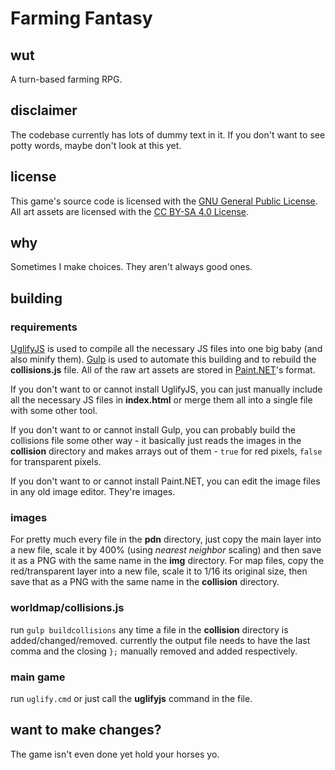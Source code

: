 # Farming Fantasy
## wut
A turn-based farming RPG.
## disclaimer
The codebase currently has lots of dummy text in it. If you don't want to see potty words, maybe don't look at this yet.
## license
This game's source code is licensed with the [GNU General Public License](https://www.gnu.org/licenses/gpl-3.0.en.html). All art assets are licensed with the [CC BY-SA 4.0 License](https://creativecommons.org/licenses/by-sa/4.0/legalcode).
## why
Sometimes I make choices. They aren't always good ones.
## building
### requirements
[UglifyJS](https://www.npmjs.com/package/uglify-js) is used to compile all the necessary JS files into one big baby (and also minify them). [Gulp](https://www.npmjs.com/package/gulp) is used to automate this building and to rebuild the **collisions.js** file. All of the raw art assets are stored in [Paint.NET](https://www.getpaint.net/)'s format.

If you don't want to or cannot install UglifyJS, you can just manually include all the necessary JS files in **index.html** or merge them all into a single file with some other tool.

If you don't want to or cannot install Gulp, you can probably build the collisions file some other way - it basically just reads the images in the **collision** directory and makes arrays out of them - ``true`` for red pixels, ``false`` for transparent pixels.

If you don't want to or cannot install Paint.NET, you can edit the image files in any old image editor. They're images.

### images
For pretty much every file in the **pdn** directory, just copy the main layer into a new file, scale it by 400% (using _nearest neighbor_ scaling) and then save it as a PNG with the same name in the **img** directory. For map files, copy the red/transparent layer into a new file, scale it to 1/16 its original size, then save that as a PNG with the same name in the **collision** directory.
### worldmap/collisions.js
run ``gulp buildcollisions`` any time a file in the **collision** directory is added/changed/removed. currently the output file needs to have the last comma and the closing ``};`` manually removed and added respectively.
### main game
run ``uglify.cmd`` or just call the **uglifyjs** command in the file.
## want to make changes?
The game isn't even done yet hold your horses yo.
